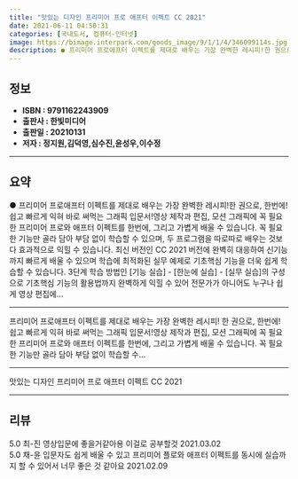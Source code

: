 ```yaml
---
title: "맛있는 디자인 프리미어 프로 애프터 이펙트 CC 2021"
date: 2021-06-11 04:50:31
categories: [국내도서, 컴퓨터-인터넷]
image: https://bimage.interpark.com/goods_image/9/1/1/4/346099114s.jpg
description: ● 프리미어 프로애프터 이펙트를 제대로 배우는 가장 완벽한 레시피!한 권으로, 한번에! 쉽고 빠르게 익혀 바로 써먹는 그래픽 입문서!영상 제작과 편집, 모션 그래픽에 꼭 필요한 프리미어 프로와 애프터 이펙트를 한번에, 그리고 가볍게 배울 수 있습니다. 꼭 필요한 기능만 골라 담아 부담
---
```


## **정보**

- **ISBN : 9791162243909**
- **출판사 : 한빛미디어**
- **출판일 : 20210131**
- **저자 : 정지원,김덕영,심수진,윤성우,이수정**

------



## **요약**

●  프리미어 프로애프터 이펙트를 제대로 배우는 가장 완벽한 레시피!한 권으로, 한번에! 쉽고 빠르게 익혀 바로 써먹는 그래픽 입문서!영상 제작과 편집, 모션 그래픽에 꼭 필요한 프리미어 프로와 애프터 이펙트를 한번에, 그리고 가볍게 배울 수 있습니다. 꼭 필요한 기능만 골라 담아 부담 없이 학습할 수 있으며, 두 프로그램을 따로따로 배우는 것보다 효과적으로 익힐 수 있습니다. 최신 버전인 CC 2021 버전에 완벽히 대응하여 신기능까지 빠르게 배울 수 있으며 학습에 최적화된 실무 예제로 기초핵심 기능을 더욱 쉽게 학습할 수 있습니다. 3단계 학습 방법인 [기능 실습] - [한눈에 실습] - [실무 실습]의 구성으로 기초핵심 기능의 활용법까지 완벽하게 익힐 수 있어 전문가가 아니어도 누구나 쉽게 영상 편집에...

------

프리미어 프로애프터 이펙트를 제대로 배우는 가장 완벽한 레시피!
한 권으로, 한번에! 쉽고 빠르게 익혀 바로 써먹는 그래픽 입문서!영상 제작과 편집, 모션 그래픽에 꼭 필요한 프리미어 프로와 애프터 이펙트를 한번에, 그리고 가볍게 배울 수 있습니다. 꼭 필요한 기능만 골라 담아 부담 없이 학습할 수... 

------


맛있는 디자인 프리미어 프로 애프터 이펙트 CC 2021 

------


## **리뷰** 

5.0 최-진 영상입문에 좋을거같아용 이걸로 공부할것 2021.03.02 <br/>5.0 채-윤 입문자도 쉽게 배울 수 있고 프리미어 플로와 애프터 이펙트를 동시에 실습까지 할 수 있어서 너무 좋은 것 같아요 2021.02.09 <br/>
